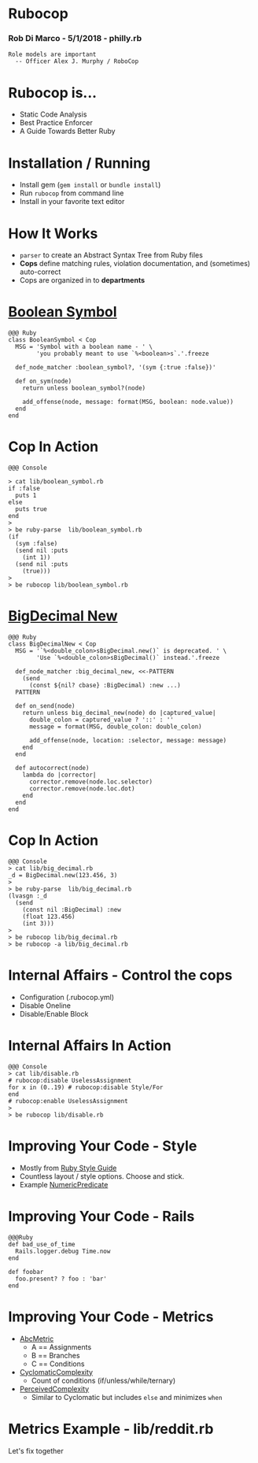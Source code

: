 <!SLIDE   subsection>
# Rubocop #

### Rob Di Marco - 5/1/2018 - philly.rb

    Role models are important
      -- Officer Alex J. Murphy / RoboCop

<!SLIDE >
# Rubocop is...

* Static Code Analysis
* Best Practice Enforcer
* A Guide Towards Better Ruby

<!SLIDE>
# Installation / Running

* Install gem (`gem install` or `bundle install`)
* Run `rubocop` from command line
* Install in your favorite text editor

<!SLIDE>
# How It Works

* `parser` to create an Abstract Syntax Tree from Ruby files
* __Cops__ define matching rules, violation documentation, and (sometimes) auto-correct
* Cops are organized in to __departments__

<!SLIDE>
# [Boolean Symbol](https://github.com/bbatsov/rubocop/blob/master/lib/rubocop/cop/lint/boolean_symbol.rb)
    @@@ Ruby
    class BooleanSymbol < Cop
      MSG = 'Symbol with a boolean name - ' \
            'you probably meant to use `%<boolean>s`.'.freeze

      def_node_matcher :boolean_symbol?, '(sym {:true :false})'

      def on_sym(node)
        return unless boolean_symbol?(node)

        add_offense(node, message: format(MSG, boolean: node.value))
      end
    end

<!SLIDE>
# Cop In Action

    @@@ Console

    > cat lib/boolean_symbol.rb
    if :false
      puts 1
    else
      puts true
    end
    >
    > be ruby-parse  lib/boolean_symbol.rb
    (if
      (sym :false)
      (send nil :puts
        (int 1))
      (send nil :puts
        (true)))
    >
    > be rubocop lib/boolean_symbol.rb


<!SLIDE>
# [BigDecimal New](https://github.com/bbatsov/rubocop/blob/master/lib/rubocop/cop/lint/big_decimal_new.rb)

    @@@ Ruby
    class BigDecimalNew < Cop
      MSG = '`%<double_colon>sBigDecimal.new()` is deprecated. ' \
            'Use `%<double_colon>sBigDecimal()` instead.'.freeze

      def_node_matcher :big_decimal_new, <<-PATTERN
        (send
          (const ${nil? cbase} :BigDecimal) :new ...)
      PATTERN

      def on_send(node)
        return unless big_decimal_new(node) do |captured_value|
          double_colon = captured_value ? '::' : ''
          message = format(MSG, double_colon: double_colon)

          add_offense(node, location: :selector, message: message)
        end
      end

      def autocorrect(node)
        lambda do |corrector|
          corrector.remove(node.loc.selector)
          corrector.remove(node.loc.dot)
        end
      end
    end

<!SLIDE>
# Cop In Action

    @@@ Console
    > cat lib/big_decimal.rb
    _d = BigDecimal.new(123.456, 3)
    >
    > be ruby-parse  lib/big_decimal.rb
    (lvasgn :_d
      (send
        (const nil :BigDecimal) :new
        (float 123.456)
        (int 3)))
    >
    > be rubocop lib/big_decimal.rb
    > be rubocop -a lib/big_decimal.rb

<!SLIDE>
# Internal Affairs - Control the cops

* Configuration (.rubocop.yml)
* Disable Oneline
* Disable/Enable Block

<!SLIDE>
# Internal Affairs In Action

    @@@ Console
    > cat lib/disable.rb
    # rubocop:disable UselessAssignment
    for x in (0..19) # rubocop:disable Style/For
    end
    # rubocop:enable UselessAssignment
    >
    > be rubocop lib/disable.rb


<!SLIDE>
# Improving Your Code - Style

* Mostly from [Ruby Style Guide](https://github.com/bbatsov/ruby-style-guide)
* Countless layout / style options. Choose and stick.
* Example [NumericPredicate](http://rubocop.readthedocs.io/en/latest/cops_style/#stylenumericpredicate)

<!SLIDE>
# Improving Your Code - Rails

    @@@Ruby
    def bad_use_of_time
      Rails.logger.debug Time.now
    end

    def foobar
      foo.present? ? foo : 'bar'
    end

<!SLIDE>
# Improving Your Code - Metrics

* [AbcMetric](http://c2.com/cgi/wiki?AbcMetric)
  * A == Assignments
  * B == Branches
  * C == Conditions
* [CyclomaticComplexity](http://c2.com/cgi/wiki?CyclomaticComplexityMetric)
  * Count of conditions (if/unless/while/ternary)
* [PerceivedComplexity](http://c2.com/cgi/wiki?CyclomaticComplexityMetric)
  * Similar to Cyclomatic but includes `else` and minimizes `when`

<!SLIDE>
# Metrics Example - lib/reddit.rb

Let's fix together
